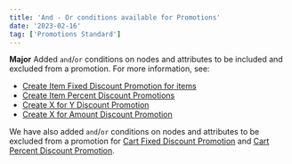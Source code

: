```yaml
---
title: 'And - Or conditions available for Promotions'
date: '2023-02-16'
tag: ['Promotions Standard']
---
```

**Major**
Added `and`/`or` conditions on nodes and attributes to be included and excluded from a promotion. For more information, see:

  - [Create Item Fixed Discount Promotion for items](/docs/commerce-cloud/promotions/promotion-management/create-item-fixed-discount-promotion)
  - [Create Item Percent Discount Promotions](/docs/commerce-cloud/promotions/promotion-management/create-item-percent-discount-promotion)
  - [Create X for Y Discount Promotion](/docs/commerce-cloud/promotions/promotion-management/create-X-for-Y-discount-promotion)
  - [Create X for Amount Discount Promotion](/docs/commerce-cloud/promotions/promotion-management/create-X-for-amount-discount-promotion)

  We have also added `and`/`or` conditions on nodes and attributes to be excluded from a promotion for [Cart Fixed Discount Promotion](/docs/commerce-cloud/promotions/promotion-management/create-a-cart-fixed-discount-promotion) and [Cart Percent Discount Promotion](/docs/commerce-cloud/promotions/promotion-management/create-a-cart-percent-discount-promotion).
